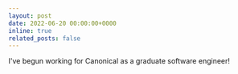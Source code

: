```yaml
---
layout: post
date: 2022-06-20 00:00:00+0000
inline: true
related_posts: false
---
```


I've begun working for Canonical as a graduate software engineer!
